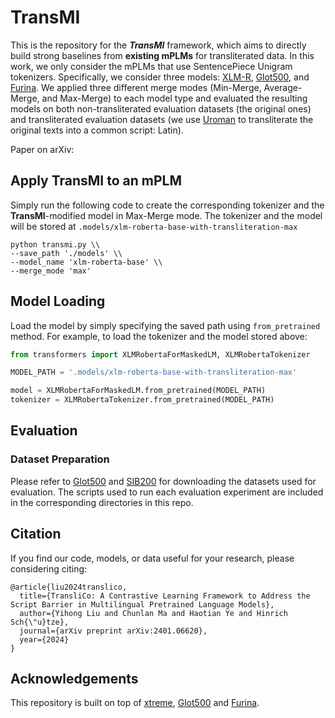 # TransMI

This is the repository for the ***TransMI*** framework, which aims to directly build strong baselines from **existing mPLMs** for transliterated data. In this work, we only consider the mPLMs that use SentencePiece Unigram tokenizers. Specifically, we consider three models: [XLM-R](https://huggingface.co/FacebookAI/xlm-roberta-base), [Glot500](https://huggingface.co/cis-lmu/glot500-base), and [Furina](https://huggingface.co/yihongLiu/furina). We applied three different merge modes (Min-Merge, Average-Merge, and Max-Merge) to each model type and evaluated the resulting models on both non-transliterated evaluation datasets (the original ones) and transliterated evaluation datasets (we use [Uroman](https://github.com/isi-nlp/uroman) to transliterate the original texts into a common script: Latin).

Paper on arXiv:

## Apply TransMI to an mPLM

Simply run the following code to create the corresponding tokenizer and the **TransMI**-modified model in Max-Merge mode. The tokenizer and the model will be stored at ``.models/xlm-roberta-base-with-transliteration-max``

```
python transmi.py \\
--save_path './models' \\
--model_name 'xlm-roberta-base' \\
--merge_mode 'max'
```

## Model Loading

Load the model by simply specifying the saved path using ``from_pretrained`` method. For example, to load the tokenizer and the model stored above:


```python
from transformers import XLMRobertaForMaskedLM, XLMRobertaTokenizer

MODEL_PATH = '.models/xlm-roberta-base-with-transliteration-max'

model = XLMRobertaForMaskedLM.from_pretrained(MODEL_PATH)
tokenizer = XLMRobertaTokenizer.from_pretrained(MODEL_PATH)
``` 

## Evaluation

### Dataset Preparation

Please refer to [Glot500](https://github.com/cisnlp/Glot500) and [SIB200](https://github.com/dadelani/sib-200) for downloading the datasets used for evaluation. The scripts used to run each evaluation experiment are included in the corresponding directories in this repo.


## Citation

If you find our code, models, or data useful for your research, please considering citing:

```
@article{liu2024translico,
  title={TransliCo: A Contrastive Learning Framework to Address the Script Barrier in Multilingual Pretrained Language Models},
  author={Yihong Liu and Chunlan Ma and Haotian Ye and Hinrich Sch{\"u}tze},
  journal={arXiv preprint arXiv:2401.06620},
  year={2024}
}
```

## Acknowledgements

This repository is built on top of [xtreme](https://github.com/google-research/xtreme), [Glot500](https://github.com/cisnlp/Glot500) and [Furina](https://huggingface.co/yihongLiu/furina).
